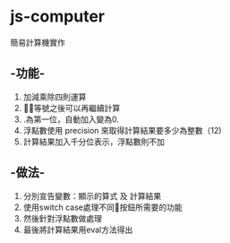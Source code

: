 # js-computer

簡易計算機實作

## -功能-
1. 加減乘除四則運算
2. 等號之後可以再繼續計算
3. .為第一位，自動加入變為0.
4. 浮點數使用 precision 來取得計算結果要多少為整數（12)
5. 計算結果加入千分位表示，浮點數則不加
 

## -做法-
1. 分別宣告變數：顯示的算式 及 計算結果
2. 使用switch case處理不同按鈕所需要的功能
3. 然後針對浮點數做處理
4. 最後將計算結果用eval方法得出